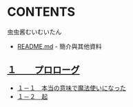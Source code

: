# CONTENTS

虫虫酱むいむいたん


- [README.md](README.md) - 簡介與其他資料


## [１　　プロローグ](%EF%BC%91%E3%80%80%E3%80%80%E3%83%97%E3%83%AD%E3%83%AD%E3%83%BC%E3%82%B0)

- [１－１　本当の意味で魔法使いになった](%EF%BC%91%E3%80%80%E3%80%80%E3%83%97%E3%83%AD%E3%83%AD%E3%83%BC%E3%82%B0/%EF%BC%91%EF%BC%8D%EF%BC%91%E3%80%80%E6%9C%AC%E5%BD%93%E3%81%AE%E6%84%8F%E5%91%B3%E3%81%A7%E9%AD%94%E6%B3%95%E4%BD%BF%E3%81%84%E3%81%AB%E3%81%AA%E3%81%A3%E3%81%9F.txt)
- [１－２　起](%EF%BC%91%E3%80%80%E3%80%80%E3%83%97%E3%83%AD%E3%83%AD%E3%83%BC%E3%82%B0/%EF%BC%91%EF%BC%8D%EF%BC%92%E3%80%80%E8%B5%B7.txt)